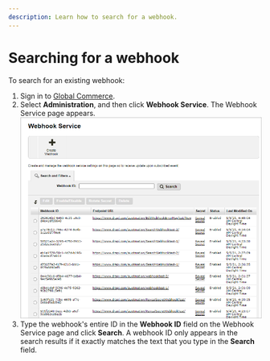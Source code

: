 ```yaml
---
description: Learn how to search for a webhook.
---
```


# Searching for a webhook

To search for an existing webhook:

1. Sign in to [Global Commerce](https://gc.digitalriver.com/gc/ent/login.do).
2. Select **Administration**, and then click **Webhook Service**. The Webhook Service page appears.\
   &#x20;<img src="../../../.gitbook/assets/Webhook-Service (1).png" alt="" data-size="original">
3. Type the webhook's entire ID in the **Webhook ID** field on the Webhook Service page and click **Search**. A webhook ID only appears in the search results if it exactly matches the text that you type in the **Search** field.
